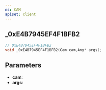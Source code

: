 ```yaml
---
ns: CAM
apiset: client
---
```

## _0xE4B7945EF4F1BFB2

```c
// 0xE4B7945EF4F1BFB2
void _0xE4B7945EF4F1BFB2(Cam cam,Any* args);
```


## Parameters
* **cam**:
* **args**:



